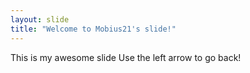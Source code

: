 ```yaml
---
layout: slide
title: "Welcome to Mobius21's slide!"
---
```

This is my awesome slide
Use the left arrow to go back!

